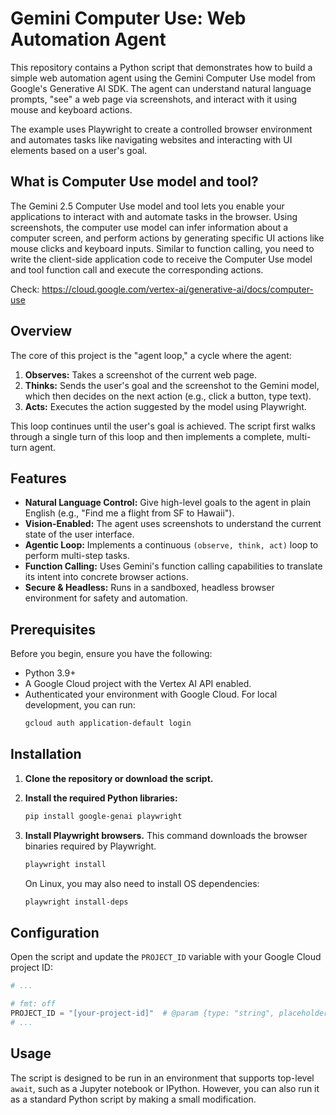 # Gemini Computer Use: Web Automation Agent

This repository contains a Python script that demonstrates how to build a simple web automation agent using the Gemini Computer Use model from Google's Generative AI SDK. The agent can understand natural language prompts, "see" a web page via screenshots, and interact with it using mouse and keyboard actions.

The example uses Playwright to create a controlled browser environment and automates tasks like navigating websites and interacting with UI elements based on a user's goal.


## What is Computer Use model and tool?

The Gemini 2.5 Computer Use model and tool lets you enable your applications to interact with and automate tasks in the browser. Using screenshots, the computer use model can infer information about a computer screen, and perform actions by generating specific UI actions like mouse clicks and keyboard inputs. Similar to function calling, you need to write the client-side application code to receive the Computer Use model and tool function call and execute the corresponding actions.

Check: https://cloud.google.com/vertex-ai/generative-ai/docs/computer-use


## Overview

The core of this project is the "agent loop," a cycle where the agent:
1.  **Observes:** Takes a screenshot of the current web page.
2.  **Thinks:** Sends the user's goal and the screenshot to the Gemini model, which then decides on the next action (e.g., click a button, type text).
3.  **Acts:** Executes the action suggested by the model using Playwright.

This loop continues until the user's goal is achieved. The script first walks through a single turn of this loop and then implements a complete, multi-turn agent.

## Features

- **Natural Language Control:** Give high-level goals to the agent in plain English (e.g., "Find me a flight from SF to Hawaii").
- **Vision-Enabled:** The agent uses screenshots to understand the current state of the user interface.
- **Agentic Loop:** Implements a continuous `(observe, think, act)` loop to perform multi-step tasks.
- **Function Calling:** Uses Gemini's function calling capabilities to translate its intent into concrete browser actions.
- **Secure & Headless:** Runs in a sandboxed, headless browser environment for safety and automation.

## Prerequisites

Before you begin, ensure you have the following:

- Python 3.9+
- A Google Cloud project with the Vertex AI API enabled.
- Authenticated your environment with Google Cloud. For local development, you can run:
  ```sh
  gcloud auth application-default login
  ```

## Installation

1.  **Clone the repository or download the script.**

2.  **Install the required Python libraries:**
    ```sh
    pip install google-genai playwright
    ```

3.  **Install Playwright browsers.** This command downloads the browser binaries required by Playwright.
    ```sh
    playwright install
    ```
    On Linux, you may also need to install OS dependencies:
    ```sh
    playwright install-deps
    ```

## Configuration

Open the script and update the `PROJECT_ID` variable with your Google Cloud project ID:

```python
# ...

# fmt: off
PROJECT_ID = "[your-project-id]"  # @param {type: "string", placeholder: "[your-project-id]", isTemplate: true}
# ...
```

## Usage

The script is designed to be run in an environment that supports top-level `await`, such as a Jupyter notebook or IPython. However, you can also run it as a standard Python script by making a small modification.

